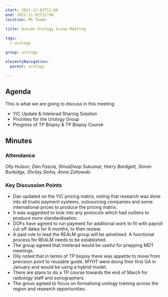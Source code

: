 ```yaml
---
start: 2021-11-02T11:00
end: 2021-11-02T12:00
location: MS Teams
 
title: Autumn Urology Group Meeting

tags:
  - urology

group: urology

eleventyNavigation:
  parent: urology

---
```


## Agenda

This is what we are going to discuss in this meeting

* YIC Update & Intelerad Sharing Solution
* Priorities for the Urology Group 
* Progress of TP Biopsy & TP Biopsy Course

## Minutes

### Attendance
_Olly Hulson, Dan Fascia, ShivaDeep Sukumar, Harry Bardgett, Simon Burbidge, Shrilay Sinha, Anna Zoltowski_

### Key Discussion Points

* Dan updated on the YIC pricing matrix, noting that research was done into all trusts payment systems, outsourcing companies and some international prices to produce the pricing matrix.
* It was suggested to look into any protocols which had outliers to produce more standardisation. 
* DOFs have agreed to run payment for additional work to fit with payroll cut off dates for 6 months, to then review.
* A paid role to lead the REALM group will be advetised. A functional process for REALM needs to be established.
* The group agreed that Intelerad would be useful for prepping MDT meetings.
* Olly noted that in terms of TP biopsy there was appetite to move from precision point to reusable guide. MYHT were doing their first GA in January and would be using a hybrid model. 
* There are plans to do a TP course towards the end of March for radiology staff and sonographers.
* The grouo agreed to focus on formalising urology training across the region and research opportunities.
